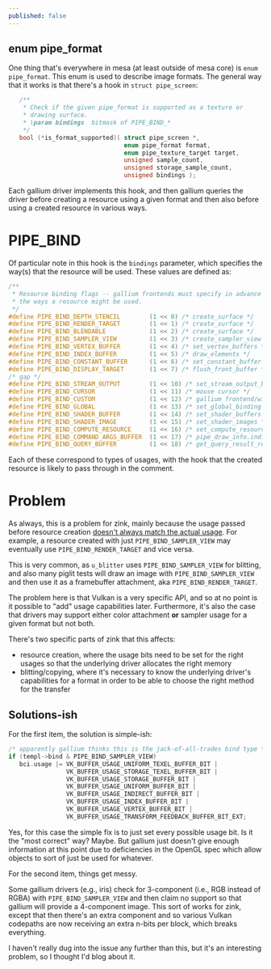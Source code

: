 ```yaml
---
published: false
---
```

## enum pipe_format
One thing that's everywhere in mesa (at least outside of mesa core) is `enum pipe_format`. This enum is used to describe image formats. The general way that it works is that there's a hook in `struct pipe_screen`:
```c
   /**
    * Check if the given pipe_format is supported as a texture or
    * drawing surface.
    * \param bindings  bitmask of PIPE_BIND_*
    */
   bool (*is_format_supported)( struct pipe_screen *,
                                enum pipe_format format,
                                enum pipe_texture_target target,
                                unsigned sample_count,
                                unsigned storage_sample_count,
                                unsigned bindings );
```
Each gallium driver implements this hook, and then gallium queries the driver before creating a resource using a given format and then also before using a created resource in various ways.

# PIPE_BIND
Of particular note in this hook is the `bindings` parameter, which specifies the way(s) that the resource will be used. These values are defined as:
```c
/**
 * Resource binding flags -- gallium frontends must specify in advance all
 * the ways a resource might be used.
 */
#define PIPE_BIND_DEPTH_STENCIL        (1 << 0) /* create_surface */
#define PIPE_BIND_RENDER_TARGET        (1 << 1) /* create_surface */
#define PIPE_BIND_BLENDABLE            (1 << 2) /* create_surface */
#define PIPE_BIND_SAMPLER_VIEW         (1 << 3) /* create_sampler_view */
#define PIPE_BIND_VERTEX_BUFFER        (1 << 4) /* set_vertex_buffers */
#define PIPE_BIND_INDEX_BUFFER         (1 << 5) /* draw_elements */
#define PIPE_BIND_CONSTANT_BUFFER      (1 << 6) /* set_constant_buffer */
#define PIPE_BIND_DISPLAY_TARGET       (1 << 7) /* flush_front_buffer */
/* gap */
#define PIPE_BIND_STREAM_OUTPUT        (1 << 10) /* set_stream_output_buffers */
#define PIPE_BIND_CURSOR               (1 << 11) /* mouse cursor */
#define PIPE_BIND_CUSTOM               (1 << 12) /* gallium frontend/winsys usages */
#define PIPE_BIND_GLOBAL               (1 << 13) /* set_global_binding */
#define PIPE_BIND_SHADER_BUFFER        (1 << 14) /* set_shader_buffers */
#define PIPE_BIND_SHADER_IMAGE         (1 << 15) /* set_shader_images */
#define PIPE_BIND_COMPUTE_RESOURCE     (1 << 16) /* set_compute_resources */
#define PIPE_BIND_COMMAND_ARGS_BUFFER  (1 << 17) /* pipe_draw_info.indirect */
#define PIPE_BIND_QUERY_BUFFER         (1 << 18) /* get_query_result_resource */
```
Each of these correspond to types of usages, with the hook that the created resource is likely to pass through in the comment.

# Problem
As always, this is a problem for zink, mainly because the usage passed before resource creation [doesn't always match the actual usage](https://gitlab.freedesktop.org/mesa/mesa/-/issues/3404). For example, a resource created with just `PIPE_BIND_SAMPLER_VIEW` may eventually use `PIPE_BIND_RENDER_TARGET` and vice versa.

This is very common, as `u_blitter` uses `PIPE_BIND_SAMPLER_VIEW` for blitting, and also many piglit tests will draw an image with `PIPE_BIND_SAMPLER_VIEW` and then use it as a framebuffer attachment, aka `PIPE_BIND_RENDER_TARGET`.

The problem here is that Vulkan is a very specific API, and so at no point is it possible to "add" usage capabilities later. Furthermore, it's also the case that drivers may support either color attachment **or** sampler usage for a given format but not both.

There's two specific parts of zink that this affects:
* resource creation, where the usage bits need to be set for the right usages so that the underlying driver allocates the right memory
* blitting/copying, where it's necessary to know the underlying driver's capabilities for a format in order to be able to choose the right method for the transfer

## Solutions-ish
For the first item, the solution is simple-ish:
```c
/* apparently gallium thinks this is the jack-of-all-trades bind type */
if (templ->bind & PIPE_BIND_SAMPLER_VIEW)
   bci.usage |= VK_BUFFER_USAGE_UNIFORM_TEXEL_BUFFER_BIT |
                VK_BUFFER_USAGE_STORAGE_TEXEL_BUFFER_BIT |
                VK_BUFFER_USAGE_STORAGE_BUFFER_BIT |
                VK_BUFFER_USAGE_UNIFORM_BUFFER_BIT |
                VK_BUFFER_USAGE_INDIRECT_BUFFER_BIT |
                VK_BUFFER_USAGE_INDEX_BUFFER_BIT |
                VK_BUFFER_USAGE_VERTEX_BUFFER_BIT |
                VK_BUFFER_USAGE_TRANSFORM_FEEDBACK_BUFFER_BIT_EXT;
```
Yes, for this case the simple fix is to just set every possible usage bit. Is it the "most correct" way? Maybe. But gallium just doesn't give enough information at this point due to deficiencies in the OpenGL spec which allow objects to sort of just be used for whatever.

For the second item, things get messy.

Some gallium drivers (e.g., iris) check for 3-component (i.e., RGB instead of RGBA) with `PIPE_BIND_SAMPLER_VIEW` and then claim no support so that gallium will provide a 4-component image. This sort of works for zink, except that then there's an extra component and so various Vulkan codepaths are now receiving an extra n-bits per block, which breaks everything.

I haven't really dug into the issue any further than this, but it's an interesting problem, so I thought I'd blog about it.